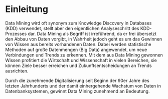 # Einleitung

Data Mining wird oft synonym zum Knowledge Discovery in Databases (KDD) verwendet, stellt aber den eigentlichen Analyseschritt des KDD-Prozesses dar. Data Mining als Begriff ist irreführend, da er frei übersetzt  den Abbau von Daten vorgibt, in Wahrheit jedoch geht es um das Gewinnen von Wissen aus bereits vorhandenen Daten. Dabei werden statistische Methoden auf große Datenmengen (Big Data) angewendet, um neue Verbindungen und Trends zu erkennen. Mit dem aus Data Mining gewonnen Wissen profitiert die Wirtschaft und Wissenschaft in vielen Bereichen, sie können Ziele besser erreichen und Zukunftsentscheidungen an Trends ausrichten.

Durch die zunehmende Digitalisierung seit Beginn der 90er Jahre des letzten Jahrhunderts und der damit einhergehende Wachstum von Daten in Datenbanksystemen, gewinnt Data Mining zunehmend an Bedeutung. 

